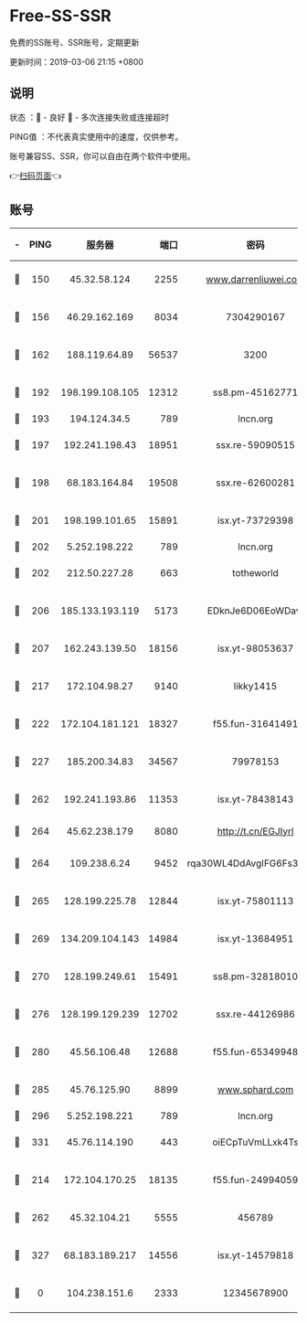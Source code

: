 # Free-SS-SSR

免费的SS账号、SSR账号，定期更新

更新时间：2019-03-06 21:15 +0800

## 说明

状态     ：🙂 - 良好 🙁 - 多次连接失败或连接超时

PING值   ：不代表真实使用中的速度，仅供参考。

账号兼容SS、SSR，你可以自由在两个软件中使用。

👉[扫码页面](https://liesauer.github.io/Free-SS-SSR/)👈

## 账号

|-|PING|服务器|端口|密码|加密方式|区域|
|:----:|:----:|:-----:|-----:|:----:|:----:|:----:|
|🙂|150|45.32.58.124|2255|www.darrenliuwei.com|aes-256-cfb|JP|
|🙂|156|46.29.162.169|8034|7304290167|aes-256-cfb|RU|
|🙂|162|188.119.64.89|56537|3200|aes-256-cfb|RU|
|🙂|192|198.199.108.105|12312|ss8.pm-45162771|aes-256-cfb|US|
|🙂|193|194.124.34.5|789|lncn.org|rc4|JP|
|🙂|197|192.241.198.43|18951|ssx.re-59090515|aes-256-cfb|US|
|🙂|198|68.183.164.84|19508|ssx.re-62600281|aes-256-cfb|US|
|🙂|201|198.199.101.65|15891|isx.yt-73729398|aes-256-cfb|US|
|🙂|202|5.252.198.222|789|lncn.org|rc4|JP|
|🙂|202|212.50.227.28|663|totheworld|aes-256-cfb|US|
|🙂|206|185.133.193.119|5173|EDknJe6D06EoWDaw|aes-256-cfb|US|
|🙂|207|162.243.139.50|18156|isx.yt-98053637|aes-256-cfb|US|
|🙂|217|172.104.98.27|9140|likky1415|aes-256-cfb|JP|
|🙂|222|172.104.181.121|18327|f55.fun-31641491|aes-256-cfb|SG|
|🙂|227|185.200.34.83|34567|79978153|aes-256-cfb|US|
|🙂|262|192.241.193.86|11353|isx.yt-78438143|aes-256-cfb|US|
|🙂|264|45.62.238.179|8080|http://t.cn/EGJIyrl|rc4-md5|CA|
|🙂|264|109.238.6.24|9452|rqa30WL4DdAvgIFG6Fs3znzTa|aes-256-cfb|FR|
|🙂|265|128.199.225.78|12844|isx.yt-75801113|aes-256-cfb|SG|
|🙂|269|134.209.104.143|14984|isx.yt-13684951|aes-256-cfb|SG|
|🙂|270|128.199.249.61|15491|ss8.pm-32818010|aes-256-cfb|SG|
|🙂|276|128.199.129.239|12702|ssx.re-44126986|aes-256-cfb|SG|
|🙂|280|45.56.106.48|12688|f55.fun-65349948|aes-256-cfb|US|
|🙂|285|45.76.125.90|8899|www.sphard.com|aes-256-cfb|AU|
|🙂|296|5.252.198.221|789|lncn.org|rc4|JP|
|🙂|331|45.76.114.190|443|oiECpTuVmLLxk4Ts|aes-256-cfb|AU|
|🙂|214|172.104.170.25|18135|f55.fun-24994059|aes-256-cfb|SG|
|🙂|262|45.32.104.21|5555|456789|aes-256-cfb|SG|
|🙁|327|68.183.189.217|14556|isx.yt-14579818|aes-256-cfb|SG|
|🙁|0|104.238.151.6|2333|12345678900|aes-256-cfb|JP|
